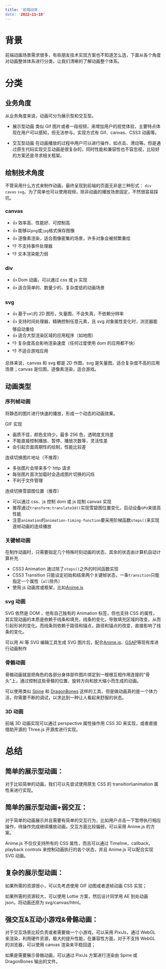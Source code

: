 ```yaml
---
title: '前端动效
date: '2022-11-18'
---
```


# 背景

前端动画场景需求很多，有些朋友技术实现方案也不知道怎么选，下面从各个角度对动画整体体系进行分类，让我们清晰的了解动画整个体系。

# 分类

## 业务角度

从业务角度来说，动画可分为展示型和交互型。

- 展示型动画 类似 Gif 图片或者一段视频，来增加用户的视觉体验，主要特点体现在用户可以感知，但无法参与。实现方式有 Gif、canvas、CSS3 动画等。

- 交互型动画 在动画播放的过程中用户可以进行操作，如点击、滑动等。但是通过原生代码实现交互动画是很复杂的，同时性能和兼容性也不容忽视，比较好的方案还是寻求相关框架。

## 绘制技术角度

不管采用什么方式来制作动画，最终呈现到前端的页面无非是三种形式： `div` `cavas` `svg`。为了简单也可以使用视频，除非动画的播放场景固定，不然很容易踩坑。

### canvas

- 👍 效率高、性能好、可控制高
- 👍 能够以`png`或`jpg`格式保存图像
- 👍 逐像素渲染，适合图像密集的场景，许多对象会被频繁重绘
- 👎 不支持事件处理器
- 👎 文本渲染能力弱

### div

- 👍 Dom 动画，可以通过 css 或 js 实现
- 👍 适合简单的、数量少的、复杂度低的动画场景

### svg

- 👍 基于`xml`的 2D 图形，矢量图，不会失真，不依赖分辨率
- 👍 支持时间处理器，精确控制任意元素，且 svg 对象属性变化时，浏览器能够自动重绘
- 👍 适合大型渲染区域的应用程序（如地图）
- 👎 复杂度高会影响渲染速度（任何过度使用 dom 的应用都不快）
- 👎 不适合游戏应用

总体来说，canvas 和 svg 都是 2D 作图，svg 是矢量图，适合复杂度不高的应用场景；canvas 是位图，逐像素渲染，适合游戏。

## 动画类型

### 序列帧动画

将静态的图片进行快速的播放，形成一个动态的动画效果。

GIF 实现

- 画质不佳，颜色支持少，最多 256 色，透明度支持差
- 不能直接控制播放、暂停、播放次数等，灵活性差
- 会引起页面周期性的绘制，性能比较差

连续切换图片地址（不推荐）

- 多张图片会带来多个 http 请求
- 每张图片首次加载时会造成图片切换的闪烁
- 不利于文件管理

连续切换雪碧图位置（推荐）

- 可以通过 css、js 控制 dom 或 js 绘制 canvas 实现
- 推荐通过`transform:translate3d()`实现雪碧图位置变化，启动设备`GPU`来提高性能
- 注意`animation`的`animation-timing-function`要采用阶梯函数`steps()`来实现逐帧动画的连续播放

### 关键帧动画

在制作动画时，只需要指定几个特殊时刻动画的状态，其余的状态由计算机自动计算补充

- CSS3 Animation 通过除了`steps()`之外的时间函数实现
- CSS3 Transition 只能设定初始和结束两个关键帧状态，一条`transition`只能指定一个属性（`all`除外）
- 使用 js 动画库或框架，比如[Anime.js](https://animejs.com/documentation/)

### svg 动画

SVG 依然是 DOM ，他有自己独有的 Animation 标签，但也支持 CSS 的属性，其实现动画的本质是依赖于线条和填充，线条的变化，导致填充区域的改变，从而引起形状的变化。而线条则依赖于路径和锚点，路径和锚点的改变，直接影响了线条的变化。

可以用 AI 等 SVG 编辑工具生成 SVG 图片后，配合[Anime.js](https://animejs.com/documentation/)、[GSAP](https://greensock.com/)等现有库进行动画制作

### 骨骼动画

骨骼动画就是把角色的各部分身体部件图片绑定到一根根互相作用连接的“骨头”上，通过控制这些骨骼的位置、旋转方向和放大缩小而生成的动画。

可以使用类似 [Spine](http://zh.esotericsoftware.com/) 和 [DragonBones](https://dragonbones.github.io/cn/index.html) 这样的工具，但是做动画真的是一个体力活，你需要不断的调试，以求达到一种让人看起来舒服的状态。

### 3D 动画

前端 3D 动画实现可以通过 perspective 属性操作用 CSS 3D 来实现，或者直接借助开源的 Three.js 开源库进行实现。

# 总结

## 简单的展示型动画：

对于比较简单的动画，我们可以先尝试使用原生 CSS 的 transition\animation 属性来进行实现。

## 简单的展示型动画+弱交互：

对于简单的动画展示并且需要有简单的交互行为，比如用户点击一下暂停执行相应操作，待操作完成继续播放动画，交互方面比较偏弱，可以采用 Anime.js 的方案。

Anime.js 不仅仅支持所有的 CSS 属性，而且可以通过 Timeline，callback， playback controls 来控制动画执行的各个状态，并且 Anime.js 可以配合实现 SVG 动画。

## 复杂的展示型动画：

如果所需的资源很小，可以先考虑使用 GIF 动图或者逐帧动画 CSS 实现；

如果所需的资源较大，可以使用 Lottie 方案，然后设计同学用 AE 到处动画 json，将动画还原为 svg/canvas/html。

## 强交互&互动小游戏&骨骼动画：

对于交互场景比较负责或者需要做一个小游戏，可以采用 PixiJs，通过 WebGL 来渲染，利用硬件资源，极大的提升性能，在兼容性方面，对于不支持 WebGL 的浏览器，可以使用 canvas 渲染来平稳回退；

如果是需要展示骨骼动画，可以通过 PixiJs 方案进行渲染由 Spine 或 DragonBones 输出的文件。
